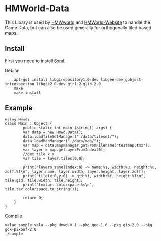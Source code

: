 HMWorld-Data
=========

This Libary is used by [HMWworld](https://github.com/JumpLink/HMWorld) and [HMWorld-Website](https://github.com/JumpLink/HMWorld-Website) to handle the Game Data, but can also be used generally for orthogonally tiled based maps.

Install
-------

First you need to install [Sxml](https://github.com/JumpLink/simple-xml-reader-vala).

Debian

        apt-get install libgirepository1.0-dev libgee-dev gobject-introspection libgtk2.0-dev gir1.2-glib-2.0
        make
        make install
        
Example
-------

```vala
using Hmwd;
class Main : Object {
        public static int main (string[] args) {
		var data = new Hmwd.Data();
		data.loadTileSetManager("./data/tileset/");
		data.loadMapManager("./data/map/");
		var map = data.mapmanager.getFromFilename("testmap.tmx");
		var layer = map.getLayerFromIndex(0);
		//get tile x y
		var tile = layer.tiles[0,0];

		print("layers_same(index:0) -> name:%s, width:%u, height:%u, zoff:%f\n", layer.name, layer.width, layer.height, layer.zoff);
		print("tile(x:0,y:0) -> gid:%i, width:%f, height:%f\n", tile.gid, tile.width, tile.height);
		print("textur: colorspace:%s\n", tile.tex.colorspace.to_string());
		
		return 0;
	}
}
```

Compile

	valac sample.vala --pkg Hmwd-0.1 --pkg gee-1.0 --pkg gio-2.0 --pkg gdk-pixbuf-2.0
	./sample